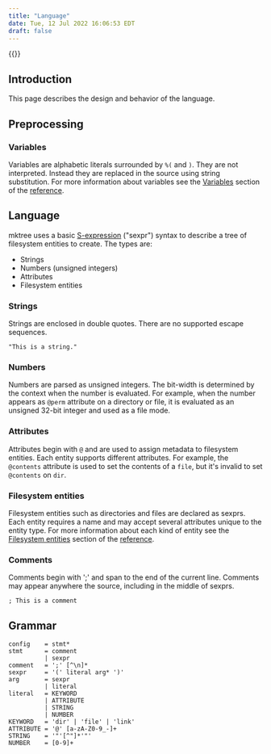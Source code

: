 ```yaml
---
title: "Language"
date: Tue, 12 Jul 2022 16:06:53 EDT
draft: false
---
```


{{<toc>}}

## Introduction

This page describes the design and behavior of the language.

## Preprocessing

### Variables

Variables are alphabetic literals surrounded by `%(` and `)`. They are not
interpreted. Instead they are replaced in the source using string substitution.
For more information about variables see the [Variables](/posts/reference/#variables)
section of the [reference](/posts/reference/).

## Language

mktree uses a basic [S-expression] ("sexpr") syntax to describe a tree of filesystem
entities to create. The types are:

- Strings
- Numbers (unsigned integers)
- Attributes
- Filesystem entities

### Strings

Strings are enclosed in double quotes. There are no supported escape sequences.

```
"This is a string."
```

### Numbers

Numbers are parsed as unsigned integers. The bit-width is determined by the context
when the number is evaluated. For example, when the number appears as `@perm` attribute
on a directory or file, it is evaluated as an unsigned 32-bit integer and used as a file
mode.

### Attributes

Attributes begin with `@` and are used to assign metadata to filesystem entities. Each
entity supports different attributes. For example, the `@contents` attribute is used to
set the contents of a `file`, but it's invalid to set `@contents` on `dir`.

### Filesystem entities

Filesystem entities such as directories and files are declared as sexprs. Each entity
requires a name and may accept several attributes unique to the entity type. For more
information about each kind of entity see the [Filesystem entities](/posts/reference/#file-system-entities) section of the [reference](/posts/reference/).

### Comments

Comments begin with ';' and span to the end of the current line.
Comments may appear anywhere the source, including in the middle of sexprs.

```
; This is a comment
```


## Grammar

```
config    = stmt*
stmt      = comment
          | sexpr
comment   = ';' [^\n]*
sexpr     = '(' literal arg* ')'
arg       = sexpr
          | literal
literal   = KEYWORD
          | ATTRIBUTE
          | STRING
          | NUMBER
KEYWORD   = 'dir' | 'file' | 'link'
ATTRIBUTE = '@' [a-zA-Z0-9_-]+
STRING    = '"'[^"]*'"'
NUMBER    = [0-9]+
```


[S-expression]: https://en.wikipedia.org/wiki/S-expression